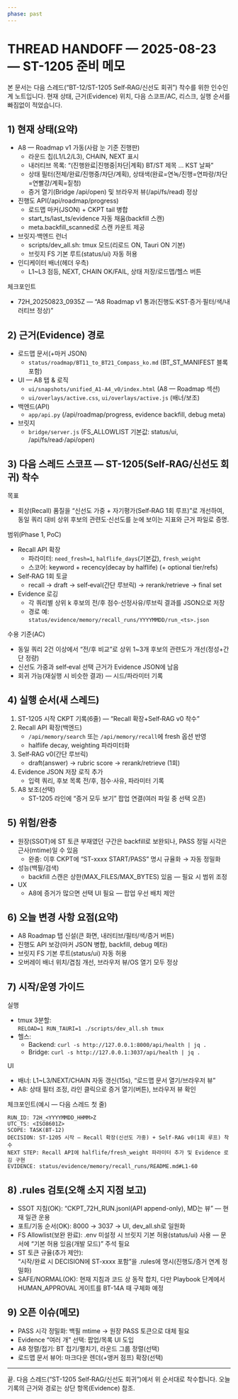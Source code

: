 ```yaml
---
phase: past
---
```


# THREAD HANDOFF — 2025-08-23 — ST-1205 준비 메모

본 문서는 다음 스레드(“BT-12/ST-1205 Self‑RAG/신선도 회귀”) 착수를 위한 인수인계 노트입니다. 현재 상태, 근거(Evidence) 위치, 다음 스코프/AC, 리스크, 실행 순서를 빠짐없이 적었습니다.

## 1) 현재 상태(요약)

- A8 — Roadmap v1 가동(사람 눈 기준 진행판)
  - 라운드 칩(L1/L2/L3), CHAIN, NEXT 표시
  - 내러티브 목록: “(진행완료|진행중|차단|계획) BT/ST 제목 … KST 날짜”
  - 상태 필터(전체/완료/진행중/차단/계획), 상태색(완료=연녹/진행=연파랑/차단=연빨강/계획=짙청)
  - 증거 열기(Bridge /api/open) 및 브라우저 뷰(/api/fs/read) 정상
- 진행도 API(/api/roadmap/progress)
  - 로드맵 마커(JSON) + CKPT tail 병합
  - start_ts/last_ts/evidence 자동 채움(backfill 스캔)
  - meta.backfill_scanned로 스캔 카운트 제공
- 브릿지·백엔드 런너
  - scripts/dev_all.sh: tmux 모드(리로드 ON, Tauri ON 기본)
  - 브릿지 FS 기본 루트(status/ui) 자동 허용
- 인디케이터 배너(헤더 우측)
  - L1~L3 점등, NEXT, CHAIN OK/FAIL, 상태 저장/로드맵/헬스 버튼

체크포인트
- 72H_20250823_0935Z — “A8 Roadmap v1 통과(진행도·KST·증거·필터/색/내러티브 정상)”

## 2) 근거(Evidence) 경로

- 로드맵 문서(+마커 JSON)
  - `status/roadmap/BT11_to_BT21_Compass_ko.md`  (BT_ST_MANIFEST 블록 포함)
- UI — A8 탭 & 로직
  - `ui/snapshots/unified_A1-A4_v0/index.html`  (A8 — Roadmap 섹션)
  - `ui/overlays/active.css`, `ui/overlays/active.js`  (배너/보조)
- 백엔드(API)
  - `app/api.py`  (/api/roadmap/progress, evidence backfill, debug meta)
- 브릿지
  - `bridge/server.js`  (FS_ALLOWLIST 기본값: status/ui, /api/fs/read·/api/open)

## 3) 다음 스레드 스코프 — ST-1205(Self‑RAG/신선도 회귀) 착수

목표
- 회상(Recall) 품질을 “신선도 가중 + 자기평가(Self‑RAG 1회 루프)”로 개선하여, 동일 쿼리 대비 상위 후보의 관련도·신선도를 눈에 보이는 지표와 근거 파일로 증명.

범위(Phase 1, PoC)
- Recall API 확장
  - 파라미터: `need_fresh=1`, `halflife_days`(기본값), `fresh_weight`
  - 스코어: keyword + recency(decay by halflife) (+ optional tier/refs)
- Self‑RAG 1회 토글
  - recall → draft → self‑eval(간단 루브릭) → rerank/retrieve → final set
- Evidence 로깅
  - 각 쿼리별 상위 k 후보의 전/후 점수·선정사유/루브릭 결과를 JSON으로 저장
  - 경로 예: `status/evidence/memory/recall_runs/YYYYMMDD/run_<ts>.json`

수용 기준(AC)
- 동일 쿼리 2건 이상에서 “전/후 비교”로 상위 1~3개 후보의 관련도가 개선(정성+간단 정량)
- 신선도 가중과 self‑eval 선택 근거가 Evidence JSON에 남음
- 회귀 가능(재실행 시 비슷한 결과) — 시드/파라미터 기록

## 4) 실행 순서(새 스레드)

1) ST-1205 시작 CKPT 기록(6줄) — “Recall 확장+Self‑RAG v0 착수”
2) Recall API 확장(백엔드)
   - `/api/memory/search` 또는 `/api/memory/recall`에 fresh 옵션 반영
   - halflife decay, weighting 파라미터화
3) Self‑RAG v0(간단 루브릭)
   - draft(answer) → rubric score → rerank/retrieve (1회)
4) Evidence JSON 저장 로직 추가
   - 입력 쿼리, 후보 목록 전/후, 점수·사유, 파라미터 기록
5) A8 보조(선택)
   - ST-1205 라인에 “증거 모두 보기” 팝업 연결(여러 파일 중 선택 오픈)

## 5) 위험/완충

- 원장(SSOT)에 ST 토큰 부재였던 구간은 backfill로 보완되나, PASS 정밀 시각은 근사(mtime)일 수 있음
  - 완충: 이후 CKPT에 “ST-xxxx START/PASS” 명시 규율화 → 자동 정밀화
- 성능(백필/검색)
  - backfill 스캔은 상한(MAX_FILES/MAX_BYTES) 있음 — 필요 시 범위 조정
- UX
  - A8에 증거가 많으면 선택 UI 필요 — 팝업 우선 배치 제안

## 6) 오늘 변경 사항 요점(요약)

- A8 Roadmap 탭 신설(큰 화면, 내러티브/필터/색/증거 버튼)
- 진행도 API 보강(마커 JSON 병합, backfill, debug 메타)
- 브릿지 FS 기본 루트(status/ui) 자동 허용
- 오버레이 배너 위치/겹침 개선, 브라우저 뷰/OS 열기 모두 정상

## 7) 시작/운영 가이드

실행
- tmux 3분할:  
  `RELOAD=1 RUN_TAURI=1 ./scripts/dev_all.sh tmux`
- 헬스:
  - Backend: `curl -s http://127.0.0.1:8000/api/health | jq .`
  - Bridge:  `curl -s http://127.0.0.1:3037/api/health | jq .`

UI
- 배너: L1~L3/NEXT/CHAIN 자동 갱신(15s), “로드맵 문서 열기/브라우저 뷰”
- A8: 상태 필터 조정, 라인 클릭으로 증거 열기(버튼), 브라우저 뷰 확인

체크포인트(예시 — 다음 스레드 첫 줄)
```
RUN_ID: 72H_<YYYYMMDD_HHMM>Z
UTC_TS: <ISO8601Z>
SCOPE: TASK(BT-12)
DECISION: ST-1205 시작 — Recall 확장(신선도 가중) + Self‑RAG v0(1회 루프) 착수
NEXT STEP: Recall API에 halflife/fresh_weight 파라미터 추가 및 Evidence 로깅 구현
EVIDENCE: status/evidence/memory/recall_runs/README.md#L1-60
```

## 8) .rules 검토(오해 소지 지점 보고)

- SSOT 지침(OK): “CKPT_72H_RUN.jsonl(API append-only), MD는 뷰” — 현재 일관 운용
- 포트/기동 순서(OK): 8000 → 3037 → UI, dev_all.sh로 일원화
- FS Allowlist(보완 완료): .env 미설정 시 브릿지 기본 허용(status/ui) 사용 — 문서에 “기본 허용 있음(개발 모드)” 주석 필요
- ST 토큰 규율(추가 제안):  
  “시작/완료 시 DECISION에 ST-xxxx 포함”을 .rules에 명시(진행도/증거 연계 정밀화)
- SAFE/NORMAL(OK): 현재 지침과 코드 상 동작 합치, 다만 Playbook 단계에서 HUMAN_APPROVAL 게이트를 BT-14A 때 구체화 예정

## 9) 오픈 이슈(메모)

- PASS 시각 정밀화: 백필 mtime → 원장 PASS 토큰으로 대체 필요
- Evidence “여러 개” 선택: 팝업/목록 UI 도입
- A8 정렬/접기: BT 접기/펼치기, 라운드 그룹 정렬(선택)
- 로드맵 문서 뷰어: 마크다운 렌더(+앵커 점프) 확장(선택)

---

끝. 다음 스레드(“ST-1205 Self‑RAG/신선도 회귀”)에서 위 순서대로 착수합니다. 오늘 기록의 근거와 경로는 상단 항목(Evidence) 참조.